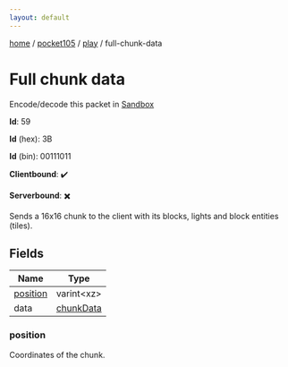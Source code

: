 ```yaml
---
layout: default
---
```


[home](/)  /  [pocket105](/protocol/pocket105)  /  [play](/protocol/pocket105/play)  /  full-chunk-data

# Full chunk data

Encode/decode this packet in [Sandbox](../../../sandbox/pocket105#Play.FullChunkData)

**Id**: 59

**Id** (hex): 3B

**Id** (bin): 00111011

**Clientbound**: ✔️

**Serverbound**: ✖️

Sends a 16x16 chunk to the client with its blocks, lights and block entities (tiles).

## Fields

Name | Type
---|---
[position](#position) | varint&lt;xz&gt;
data | [chunkData](/protocol/pocket105/types/chunk-data)

### position

Coordinates of the chunk.

